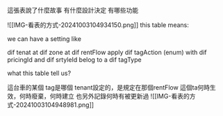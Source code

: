 

這張表說了什麼故事
有什麼設計決定
有哪些功能

![[IMG-看表的方式-20241003104934150.png]]
this table means:

we can have a setting like

dif tenat
at 
dif zone
at dif rentFlow
apply
dif tagAction (enum)
with 
dif pricingId
and 
dif srtyleId
belog to a 
dif tagType





what this table tell us?

這台車的某個 tag是哪個 tenant設定的，是規定在那個rentFlow
這個ta何時生效，何時廢棄，何時建立
也另外記錄何時有被更新過
![[IMG-看表的方式-20241003104948981.png]]
